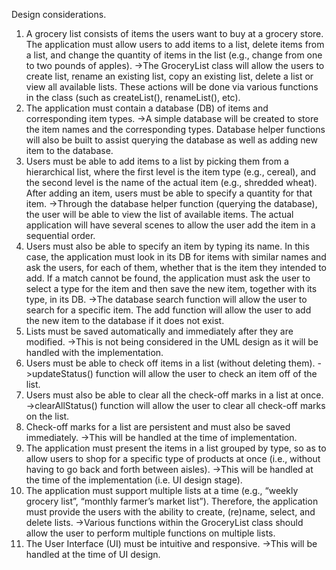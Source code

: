 Design considerations.
1.	A grocery list consists of items the users want to buy at a grocery store. The application must allow users to add items to a list, delete items from a list, and change the quantity of items in the list (e.g., change from one to two pounds of apples).
	->The GroceryList class will allow the users to create list, rename an existing list, copy an existing list, delete a list or view all available lists. These actions will be done via various functions in the class (such as createList(), renameList(), etc).
2.	The application must contain a database (DB) of items and corresponding item types.
	->A simple database will be created to store the item names and the corresponding types. Database helper functions will also be built to assist querying the database as well as adding new item to the database.
3.	Users must be able to add items to a list by picking them from a hierarchical list, where the first level is the item type (e.g., cereal), and the second level is the name of the actual item (e.g., shredded wheat). After adding an item, users must be able to specify a quantity for that item.
	->Through the database helper function (querying the database), the user will be able to view the list of available items. The actual application will have several scenes to allow the user add the item in a sequential order.
4.	Users must also be able to specify an item by typing its name. In this case, the application must look in its DB for items with similar names and ask the users, for each of them, whether that is the item they intended to add. If a match cannot be found, the application must ask the user to select a type for the item and then save the new item, together with its type, in its DB.
	->The database search function will allow the user to search for a specific item. The add function will allow the user to add the new item to the database if it does not exist.
5.	Lists must be saved automatically and immediately after they are modified.
	->This is not being considered in the UML design as it will be handled with the implementation.
6.	Users must be able to check off items in a list (without deleting them).
	->updateStatus() function will allow the user to check an item off of the list.
7.	Users must also be able to clear all the check-off marks in a list at once.
	->clearAllStatus() function will allow the user to clear all check-off marks on the list.
8.	Check-off marks for a list are persistent and must also be saved immediately.
	->This will be handled at the time of implementation.
9.	The application must present the items in a list grouped by type, so as to allow users to shop for a specific type of products at once (i.e., without having to go back and forth between aisles).
	->This will be handled at the time of the implementation (i.e. UI design stage).
10.	The application must support multiple lists at a time (e.g., “weekly grocery list”, “monthly farmer’s market list”). Therefore, the application must provide the users with the ability to create, (re)name, select, and delete lists.
	->Various functions within the GroceryList class should allow the user to perform multiple functions on multiple lists.
11.	The User Interface (UI) must be intuitive and responsive.
	->This will be handled at the time of UI design.
